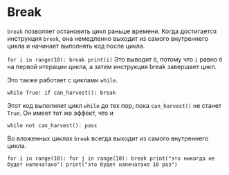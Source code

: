 # Break
`break` позволяет остановить цикл раньше времени. Когда достигается инструкция `break`, она немедленно выходит из самого внутреннего цикла и начинает выполнять код после цикла.

`for i in range(10):
	break
print(i)`
Это выводит `0`, потому что `i` равно `0` на первой итерации цикла, а затем инструкция break завершает цикл.

Это также работает с циклами `while`.

`while True:
	if can_harvest():
		break`

Этот код выполняет цикл `while` до тех пор, пока `can_harvest()` не станет `True`. 
Он имеет тот же эффект, что и

`while not can_harvest():
	pass`

Во вложенных циклах `break` всегда выходит из самого внутреннего цикла.

`for i in range(10):
	for j in range(10):
		break
		print("это никогда не будет напечатано")
	print("это будет напечатано 10 раз")`